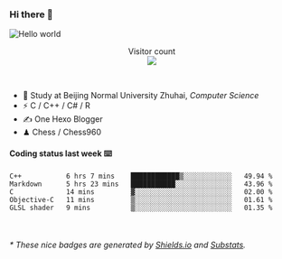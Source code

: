 ### Hi there 👋


<img src="https://raw.githubusercontent.com/sagar-viradiya/sagar-viradiya/master/resources/banner.png" alt="Hello world">
<p align="center"> 
  Visitor count<br/>
  <img src="https://profile-counter.glitch.me/youszoe/count.svg" />
</p>

<br/>


- 🍻  Study at Beijing Normal University Zhuhai, _Computer Science_
- ⚡  C / C++ / C# / R
- ✍️  One Hexo Blogger
- ♟  Chess / Chess960 


#### Coding status last week ⌨️

<!--START_SECTION:waka-->
```text
C++           6 hrs 7 mins    ████████████▒░░░░░░░░░░░░   49.94 % 
Markdown      5 hrs 23 mins   ███████████░░░░░░░░░░░░░░   43.96 % 
C             14 mins         ▓░░░░░░░░░░░░░░░░░░░░░░░░   02.00 % 
Objective-C   11 mins         ▒░░░░░░░░░░░░░░░░░░░░░░░░   01.61 % 
GLSL shader   9 mins          ▒░░░░░░░░░░░░░░░░░░░░░░░░   01.35 % 
```
<!--END_SECTION:waka-->

<br/>

<center><img src="http://ghchart.rshah.org/409ba5/yousazoe" alt="" /></center>


<h6>* These nice badges are generated by <a href="https://shields.io/">Shields.io</a> and <a href="https://github.com/spencerwooo/Substats">Substats</a>.</h6>
